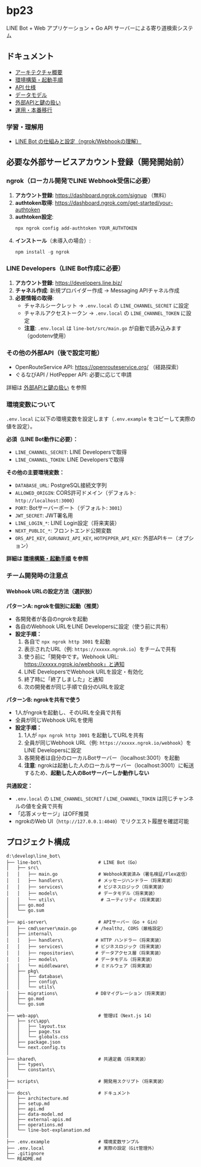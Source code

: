 # bp23

LINE Bot + Web アプリケーション + Go API サーバーによる寄り道検索システム

## ドキュメント

- [アーキテクチャ概要](docs/architecture.md)
- [環境構築・起動手順](docs/setup.md)
- [API 仕様](docs/api.md)
- [データモデル](docs/data-model.md)
- [外部APIと鍵の扱い](docs/external-apis.md)
- [運用・本番移行](docs/operations.md)

### 学習・理解用

- [LINE Bot の仕組みと設定（ngrok/Webhookの理解）](docs/line-bot-explanation.md)

## 必要な外部サービスアカウント登録（開発開始前）

### ngrok（ローカル開発でLINE Webhook受信に必要）
1. **アカウント登録**: https://dashboard.ngrok.com/signup （無料）
2. **authtoken取得**: https://dashboard.ngrok.com/get-started/your-authtoken
3. **authtoken設定**:
   ```powershell
   npx ngrok config add-authtoken YOUR_AUTHTOKEN
   ```
4. **インストール**（未導入の場合）:
   ```powershell
   npm install -g ngrok
   ```

### LINE Developers（LINE Bot作成に必要）
1. **アカウント登録**: https://developers.line.biz/
2. **チャネル作成**: 新規プロバイダー作成 → Messaging APIチャネル作成
3. **必要情報の取得**:
   - チャネルシークレット → `.env.local` の `LINE_CHANNEL_SECRET` に設定
   - チャネルアクセストークン → `.env.local` の `LINE_CHANNEL_TOKEN` に設定
   - **注意**: `.env.local` は `line-bot/src/main.go` が自動で読み込みます（godotenv使用）

### その他の外部API（後で設定可能）
- OpenRouteService API: https://openrouteservice.org/ （経路探索）
- ぐるなびAPI / HotPepper API: 必要に応じて申請

詳細は [外部APIと鍵の扱い](docs/external-apis.md) を参照

### 環境変数について

`.env.local` に以下の環境変数を設定します（`.env.example` をコピーして実際の値を設定）。

**必須（LINE Bot動作に必要）：**
- `LINE_CHANNEL_SECRET`: LINE Developersで取得
- `LINE_CHANNEL_TOKEN`: LINE Developersで取得

**その他の主要環境変数：**
- `DATABASE_URL`: PostgreSQL接続文字列
- `ALLOWED_ORIGIN`: CORS許可ドメイン（デフォルト: `http://localhost:3000`）
- `PORT`: Botサーバーポート（デフォルト: `3001`）
- `JWT_SECRET`: JWT署名用
- `LINE_LOGIN_*`: LINE Login設定（将来実装）
- `NEXT_PUBLIC_*`: フロントエンド公開変数
- `ORS_API_KEY`, `GURUNAVI_API_KEY`, `HOTPEPPER_API_KEY`: 外部APIキー（オプション）

**詳細は [環境構築・起動手順](docs/setup.md#環境変数) を参照**

### チーム開発時の注意点

#### Webhook URLの設定方法（選択肢）

**パターンA: ngrokを個別に起動（推奨）**
- 各開発者が各自のngrokを起動
- 各自のWebhook URLをLINE Developersに設定（使う前に共有）
- **設定手順：**
  1. 各自で `npx ngrok http 3001` を起動
  2. 表示されたURL（例: `https://xxxxx.ngrok.io`）をチームで共有
  3. 使う前に「開発中です。Webhook URL: https://xxxxx.ngrok.io/webhook」と通知
  4. LINE DevelopersでWebhook URLを設定・有効化
  5. 終了時に「終了しました」と通知
  6. 次の開発者が同じ手順で自分のURLを設定

**パターンB: ngrokを共有で使う**
- 1人がngrokを起動し、そのURLを全員で共有
- 全員が同じWebhook URLを使用
- **設定手順：**
  1. 1人が `npx ngrok http 3001` を起動してURLを共有
  2. 全員が同じWebhook URL（例: `https://xxxxx.ngrok.io/webhook`）をLINE Developersに設定
  3. 各開発者は自分のローカルBotサーバー（localhost:3001）を起動
  4. **注意**: ngrokは起動した人のローカルサーバー（localhost:3001）に転送するため、**起動した人のBotサーバーしか動作しない**

**共通設定：**
- `.env.local` の `LINE_CHANNEL_SECRET` / `LINE_CHANNEL_TOKEN` は同じチャンネルの値を全員で共有
- 「応答メッセージ」はOFF推奨
- ngrokのWeb UI（`http://127.0.0.1:4040`）でリクエスト履歴を確認可能


## プロジェクト構成

```
d:\develop\line_bot\
├── line-bot\                     # LINE Bot（Go）
│   ├── src\
│   │   ├── main.go               # Webhook実装済み（署名検証/Flex返信）
│   │   ├── handlers\             # メッセージハンドラー（将来実装）
│   │   ├── services\             # ビジネスロジック（将来実装）
│   │   ├── models\               # データモデル（将来実装）
│   │   └── utils\                 # ユーティリティ（将来実装）
│   ├── go.mod
│   └── go.sum
│
├── api-server\                   # APIサーバー（Go + Gin）
│   ├── cmd\server\main.go       # /healthz, CORS（厳格設定）
│   ├── internal\
│   │   ├── handlers\            # HTTP ハンドラー（将来実装）
│   │   ├── services\            # ビジネスロジック（将来実装）
│   │   ├── repositories\        # データアクセス層（将来実装）
│   │   ├── models\              # データモデル（将来実装）
│   │   └── middleware\          # ミドルウェア（将来実装）
│   ├── pkg\
│   │   ├── database\
│   │   ├── config\
│   │   └── utils\
│   ├── migrations\              # DBマイグレーション（将来実装）
│   ├── go.mod
│   └── go.sum
│
├── web-app\                      # 管理UI（Next.js 14）
│   ├── src\app\
│   │   ├── layout.tsx
│   │   ├── page.tsx
│   │   └── globals.css
│   ├── package.json
│   └── next.config.ts
│
├── shared\                       # 共通定義（将来実装）
│   ├── types\
│   └── constants\
│
├── scripts\                      # 開発用スクリプト（将来実装）
│
├── docs\                         # ドキュメント
│   ├── architecture.md
│   ├── setup.md
│   ├── api.md
│   ├── data-model.md
│   ├── external-apis.md
│   ├── operations.md
│   └── line-bot-explanation.md
│
├── .env.example                  # 環境変数サンプル
├── .env.local                    # 実際の設定（Git管理外）
├── .gitignore
└── README.md
```

